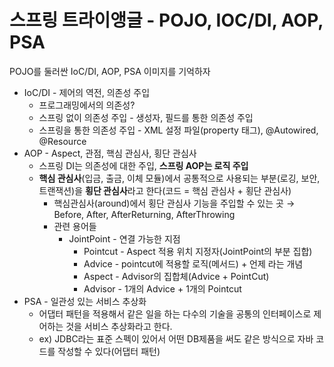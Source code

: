 # 스프링 트라이앵글 - POJO, IOC/DI, AOP, PSA

POJO를 둘러싼 IoC/DI, AOP, PSA 이미지를 기억하자

* IoC/DI - 제어의 역전, 의존성 주입
  * 프로그래밍에서의 의존성?
  * 스프링 없이 의존성 주입 - 생성자, 필드를 통한 의존성 주입
  * 스프링을 통한 의존성 주입 - XML 설정 파일(property 태그), @Autowired, @Resource
* AOP - Aspect, 관점, 핵심 관심사, 횡단 관심사
  * 스프링 DI는 의존성에 대한 주입, **스프링 AOP는 로직 주입**
  * **핵심 관심사**(입금, 출금, 이체 모듈)에서 공통적으로 사용되는 부분(로깅, 보안, 트랜잭션)을 **횡단 관심사**라고 한다(코드 = 핵심 관심사 + 횡단 관심사)
    * 핵심관심사(around)에서 횡단 관심사 기능을 주입할 수 있는 곳 → Before, After, AfterReturning, AfterThrowing
    * 관련 용어들
      * JointPoint - 연결 가능한 지점
        * Pointcut - Aspect 적용 위치 지정자(JointPoint의 부분 집합)
        * Advice - pointcut에 적용할 로직(메서드) + 언제 라는 개념
        * Aspect - Advisor의 집합체(Advice + PointCut)
        * Advisor - 1개의 Advice + 1개의 Pointcut
* PSA - 일관성 있는 서비스 추상화
  * 어댑터 패턴을 적용해서 같은 일을 하는 다수의 기술을 공통의 인터페이스로 제어하는 것을 서비스 추상화라고 한다.
  * ex) JDBC라는 표준 스펙이 있어서 어떤 DB제품을 써도 같은 방식으로 자바 코드를 작성할 수 있다(어댑터 패턴)
